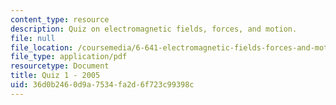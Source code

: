 ```yaml
---
content_type: resource
description: Quiz on electromagnetic fields, forces, and motion.
file: null
file_location: /coursemedia/6-641-electromagnetic-fields-forces-and-motion-spring-2005/36d0b2460d9a7534fa2d6f723c99398c_q1sp05.pdf
file_type: application/pdf
resourcetype: Document
title: Quiz 1 - 2005
uid: 36d0b246-0d9a-7534-fa2d-6f723c99398c
---
```

